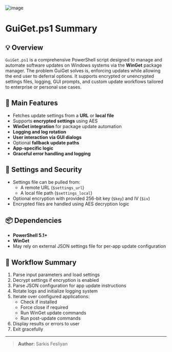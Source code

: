 ![image](https://github.com/user-attachments/assets/62507147-11f5-4956-93d8-7055054afa15)

# GuiGet.ps1 Summary

## 💡 Overview

`GuiGet.ps1` is a comprehensive PowerShell script designed to manage and automate software updates on Windows systems via the **WinGet** package manager. The problem GuiGet solves is, enforcing updates while allowing the end user to deferral options. It supports encrypted or unencrypted settings files, logging, GUI prompts, and custom update workflows tailored to enterprise or personal use cases.

## 🚀 Main Features

- Fetches update settings from a **URL** or **local file**
- Supports **encrypted settings** using AES
- **WinGet integration** for package update automation
- **Logging and log rotation**
- **User interaction via GUI dialogs**
- Optional **fallback update paths**
- **App-specific logic** 
- **Graceful error handling and logging**


## 🔐 Settings and Security

- Settings file can be pulled from:
  - A remote URL (`$settings_url`)
  - A local file path (`$settings_local`)
- Optional encryption with provided 256-bit key (`$key`) and IV (`$iv`)
- Encrypted files are handled using AES decryption logic

## 📦 Dependencies

- **PowerShell 5.1+**
- **WinGet**
- May rely on external JSON settings file for per-app update configuration

## 🧭 Workflow Summary

1. Parse input parameters and load settings
2. Decrypt settings if encryption is enabled
3. Parse JSON configuration for app update instructions
4. Rotate logs and initialize logging system
5. Iterate over configured applications:
   - Check if installed
   - Force close if required
   - Run WinGet update commands
   - Run post-update commands
6. Display results or errors to user
7. Exit gracefully

---

> **Author:** Sarkis Fesliyan  


